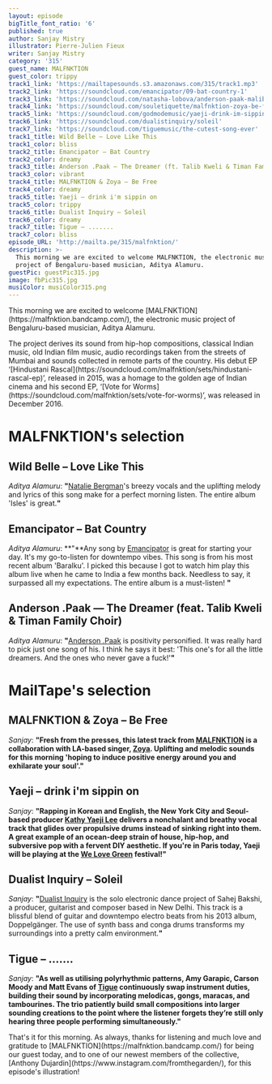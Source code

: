 ```yaml
---
layout: episode
bigTitle_font_ratio: '6'
published: true
author: Sanjay Mistry
illustrator: Pierre-Julien Fieux
writer: Sanjay Mistry
category: '315'
guest_name: MALFNKTION
guest_color: trippy
track1_link: 'https://mailtapesounds.s3.amazonaws.com/315/track1.mp3'
track2_link: 'https://soundcloud.com/emancipator/09-bat-country-1'
track3_link: 'https://soundcloud.com/natasha-lobova/anderson-paak-malibu-16-the-dreamer-feat-talib-kweli-timan-family-choir'
track4_link: 'https://soundcloud.com/souletiquette/malfnktion-zoya-be-free'
track5_link: 'https://soundcloud.com/godmodemusic/yaeji-drink-im-sippin-on-godmode'
track6_link: 'https://soundcloud.com/dualistinquiry/soleil'
track7_link: 'https://soundcloud.com/tiguemusic/the-cutest-song-ever'
track1_title: Wild Belle – Love Like This
track1_color: bliss
track2_title: Emancipator – Bat Country
track2_color: dreamy
track3_title: Anderson .Paak — The Dreamer (ft. Talib Kweli & Timan Family Choir)
track3_color: vibrant
track4_title: MALFNKTION & Zoya – Be Free
track4_color: dreamy
track5_title: Yaeji – drink i'm sippin on
track5_color: trippy
track6_title: Dualist Inquiry – Soleil
track6_color: dreamy
track7_title: Tigue – .......
track7_color: bliss
episode_URL: 'http://mailta.pe/315/malfnktion/'
description: >-
  This morning we are excited to welcome MALFNKTION, the electronic music
  project of Bengaluru-based musician, Aditya Alamuru.
guestPic: guestPic315.jpg
image: fbPic315.jpg
musiColor: musiColor315.png
---
```

<p id="introduction">This morning we are excited to welcome [MALFNKTION](https://malfnktion.bandcamp.com/), the electronic music project of Bengaluru-based musician, Aditya Alamuru.</p>
<p>The project derives its sound from hip-hop compositions, classical Indian music, old Indian film music, audio recordings taken from the streets of Mumbai and sounds collected in remote parts of the country. His debut EP ‘[Hindustani Rascal](https://soundcloud.com/malfnktion/sets/hindustani-rascal-ep)’, released in 2015, was a homage to the golden age of Indian cinema and his second EP, ‘[Vote for Worms](https://soundcloud.com/malfnktion/sets/vote-for-worms)’, was released in December 2016.</p>


# MALFNKTION's selection


## Wild Belle – Love Like This
_Aditya Alamuru_: **"**[Natalie Bergman](http://www.wildbelle.com/dreamland)'s breezy vocals and the uplifting melody and lyrics of this song make for a perfect morning listen. The entire album 'Isles' is great.**"**

## Emancipator – Bat Country
_Aditya Alamuru_: **"**Any song by [Emancipator](http://emancipatormusic.com/) is great for starting your day. It's my go-to-listen for downtempo vibes. This song is from his most recent album 'Baralku'. I picked this because I got to watch him play this album live when he came to India a few months back. Needless to say, it surpassed all my expectations. The entire album is a must-listen! **"**

## Anderson .Paak — The Dreamer (feat. Talib Kweli & Timan Family Choir)
_Aditya Alamuru_: **"**[Anderson .Paak](http://www.andersonpaak.com/) is positivity personified. It was really hard to pick just one song of his. I think he says it best: 'This one's for all the little dreamers. And the ones who never gave a fuck!'**"**


# MailTape's selection

## MALFNKTION & Zoya – Be Free
_Sanjay_: **"**Fresh from the presses, this latest track from [MALFNKTION](https://malfnktion.bandcamp.com/) is a collaboration with LA-based singer, [Zoya](http://www.zoyamusicofficial.com/). Uplifting and melodic sounds for this morning 'hoping to induce positive energy around you and exhilarate your soul'.**"**

## Yaeji – drink i'm sippin on
_Sanjay_: **"**Rapping in Korean and English, the New York City and Seoul-based producer [Kathy Yaeji Lee](https://www.yaeji.nyc/) delivers a nonchalant and breathy vocal track that glides over propulsive drums instead of sinking right into them. A great example of an ocean-deep strain of house, hip-hop, and subversive pop with a fervent DIY aesthetic. If you're in Paris today, Yaeji will be playing at the [We Love Green](https://www.welovegreen.fr/?lang=en) festival!**"**

##  Dualist Inquiry – Soleil
_Sanjay_: **"**[Dualist Inquiry](https://soundcloud.com/dualistinquiry) is the solo electronic dance project of Sahej Bakshi, a producer, guitarist and composer based in New Delhi. This track is a blissful blend of guitar and downtempo electro beats from his 2013 album, Doppelgänger. The use of synth bass and conga drums transforms my surroundings into a pretty calm environment.**"**

## Tigue – .......
_Sanjay_: **"**As well as utilising polyrhythmic patterns, Amy Garapic, Carson Moody and Matt Evans of [Tigue](http://tiguemusic.com/) continuously swap instrument duties, building their sound by incorporating melodicas, gongs, maracas, and tambourines. The trio patiently build small compositions into larger sounding creations to the point where the listener forgets they’re still only hearing three people performing simultaneously.**"**

<p id="outroduction">That's it for this morning. As always, thanks for listening and much love and gratitude to [MALFNKTION](https://malfnktion.bandcamp.com/) for being our guest today, and to one of our newest members of the collective, [Anthony Dujardin](https://www.instagram.com/fromthegarden/), for this episode's illustration!</p>
